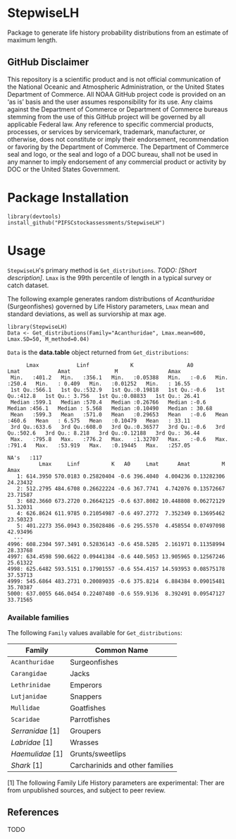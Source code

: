 # StepwiseLH
Package to generate life history probability distributions from an estimate of maximum length.

## GitHub Disclaimer
This repository is a scientific product and is not official communication of the National Oceanic and Atmospheric Administration, or the United States Department of Commerce. All NOAA GitHub project code is provided on an ‘as is’ basis and the user assumes responsibility for its use. Any claims against the Department of Commerce or Department of Commerce bureaus stemming from the use of this GitHub project will be governed by all applicable Federal law. Any reference to specific commercial products, processes, or services by servicemark, trademark, manufacturer, or otherwise, does not constitute or imply their endorsement, recommendation or favoring by the Department of Commerce. The Department of Commerce seal and logo, or the seal and logo of a DOC bureau, shall not be used in any manner to imply endorsement of any commercial product or activity by DOC or the United States Government.

# Package Installation

```
library(devtools)
install_github("PIFSCstockassessments/StepwiseLH")
```

# Usage

`StepwiseLH`'s primary method is `Get_distributions`. *TODO: [Short description]*. `Lmax` is the 99th percentile of length in a typical survey or catch dataset.


The following example generates random distributions of _Acanthuridae_ (Surgeonfishes) governed by Life History parameters, `Lmax` mean and standard deviations, as well as surviorship at max age.
```
library(StepwiseLH)
Data <- Get_distributions(Family="Acanthuridae", Lmax.mean=600, Lmax.SD=50, M_method=0.04)
```
`Data` is the **data.table** object returned from `Get_distributions`:
```
      Lmax            Linf             K                 A0            Lmat            Amat              M                Amax       
 Min.   :401.2   Min.   :356.1   Min.   :0.05388   Min.   :-0.6   Min.   :250.4   Min.   : 0.409   Min.   :0.01252   Min.   : 16.55  
 1st Qu.:566.1   1st Qu.:532.9   1st Qu.:0.19818   1st Qu.:-0.6   1st Qu.:412.8   1st Qu.: 3.756   1st Qu.:0.08833   1st Qu.: 26.41  
 Median :599.1   Median :570.4   Median :0.26766   Median :-0.6   Median :456.1   Median : 5.568   Median :0.10490   Median : 30.68  
 Mean   :599.3   Mean   :571.0   Mean   :0.29653   Mean   :-0.6   Mean   :460.6   Mean   : 6.575   Mean   :0.10479   Mean   : 33.11  
 3rd Qu.:633.6   3rd Qu.:608.0   3rd Qu.:0.36577   3rd Qu.:-0.6   3rd Qu.:502.6   3rd Qu.: 8.218   3rd Qu.:0.12188   3rd Qu.: 36.44  
 Max.   :795.8   Max.   :776.2   Max.   :1.32707   Max.   :-0.6   Max.   :791.4   Max.   :53.919   Max.   :0.19445   Max.   :257.05  
                                                                                  NA's   :117                                        
          Lmax     Linf          K   A0     Lmat      Amat          M     Amax
   1: 614.3950 570.0183 0.25820404 -0.6 396.4040  4.004236 0.13282306 24.23432
   2: 512.2795 484.6708 0.26622224 -0.6 367.7741  4.742076 0.13572667 23.71587
   3: 682.3660 673.2720 0.26642125 -0.6 637.8082 10.448808 0.06272129 51.32031
   4: 626.8624 611.9785 0.21054987 -0.6 497.2772  7.352349 0.13695462 23.50323
   5: 401.2273 356.0943 0.35028486 -0.6 295.5570  4.458554 0.07497098 42.93496
  ---                                                                         
4996: 608.2304 597.3491 0.52836143 -0.6 458.5285  2.161971 0.11358994 28.33768
4997: 634.4598 590.6622 0.09441384 -0.6 440.5053 13.905965 0.12567246 25.61322
4998: 625.6482 593.5151 0.17901557 -0.6 554.4157 14.593953 0.08575178 37.53713
4999: 545.6864 483.2731 0.20089035 -0.6 375.8214  6.884384 0.09015481 35.70387
5000: 637.0055 646.0454 0.22407480 -0.6 559.9136  8.392491 0.09547127 33.71565
```

### Available families

The following `Family` values available for `Get_distributions`:


| Family             | Common Name                      |
| ------------------ | -------------------------------- |
| `Acanthuridae`     | Surgeonfishes                    |
| `Carangidae`       | Jacks                            |
| `Lethrinidae`      | Emperors                         |
| `Lutjanidae`       | Snappers                         |
| `Mullidae`         | Goatfishes                       |
| `Scaridae`         | Parrotfishes                     |
| *Serranidae* [1]   | Groupers                         |
| *Labridae* [1]     | Wrasses                          |
| *Haemulidae* [1]   | Grunts/sweetlips                 |
| *Shark* [1]        | Carcharinids and other families  |

[1] The following Family Life History parameters are experimental: Ther are from unpublished sources, and subject to peer review. 

## References 
TODO


